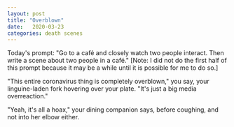 ```yaml
---
layout: post
title: "Overblown"
date:   2020-03-23
categories: death scenes
---
```

Today's prompt: "Go to a café and closely watch two people interact. Then write a scene about two people in a café." [Note: I did not do the first half of this prompt because it may be a while until it is possible for me to do so.]

"This entire coronavirus thing is completely overblown," you say, your linguine-laden fork hovering over your plate. "It's just a big media overreaction."

"Yeah, it's all a hoax," your dining companion says, before coughing, and not into her elbow either.
